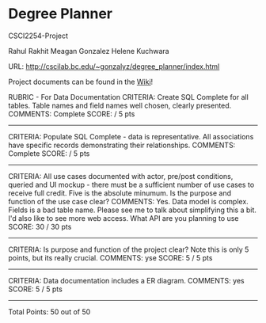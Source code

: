 # Degree Planner
CSCI2254-Project

Rahul Rakhit
Meagan Gonzalez
Helene Kuchwara

URL: http://cscilab.bc.edu/~gonzalyz/degree_planner/index.html

Project documents can be found in the [Wiki](https://github.com/kuchwarh/CSCI2254-Project/wiki)!


RUBRIC - For Data Documentation
CRITERIA:
Create SQL Complete for all tables. Table names and field names well
chosen, clearly presented.
COMMENTS:
Complete
SCORE: / 5 pts 
**********************
CRITERIA:
Populate SQL Complete - data is representative. All associations have
specific records demonstrating their relationships.
COMMENTS:
Complete
SCORE: / 5 pts 
**********************
CRITERIA:
All use cases documented with actor, pre/post conditions, queried and UI
mockup - there must be a sufficient number of use cases to receive full
credit. Five is the absolute minumum. Is the purpose and function of the
use case clear?
COMMENTS:
Yes.  Data model is complex.  Fields is a bad table name.
Please see me to talk about simplifying this a bit.  I'd also like to
see more web access.  What API are you planning to use
SCORE: 30 / 30 pts 
**********************
CRITERIA:
Is purpose and function of the project clear? Note this is only 5
points, but its really crucial.
COMMENTS:
yse
SCORE: 5 / 5 pts 
**********************
CRITERIA:
Data documentation includes a ER diagram.
COMMENTS:
yes
SCORE: 5 / 5 pts 
**********************
Total Points: 50 out of 50


